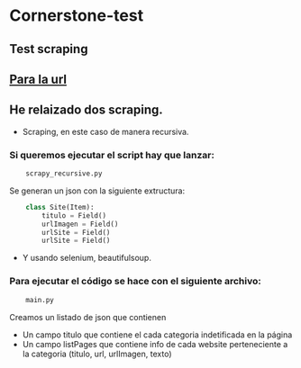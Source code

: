 # Cornerstone-test

## Test scraping

## [Para la url](https://chromedriver.chromium.org/downloads)

## He relaizado dos scraping.

* Scraping, en este caso de manera recursiva.

### Si queremos ejecutar el script hay que lanzar:



```Python
    scrapy_recursive.py
```

Se generan un json con la siguiente extructura:

```Python
    class Site(Item):
        titulo = Field()
        urlImagen = Field()
        urlSite = Field()
        urlSite = Field()
```

* Y usando selenium, beautifulsoup.

### Para ejecutar el código se hace con el siguiente archivo:

```Python
    main.py
```

Creamos un listado de json que contienen

* Un campo titulo que contiene el cada categoria indetificada en la página
* Un campo listPages que contiene info de cada website perteneciente a la categoria (titulo, url, urlImagen, texto)
